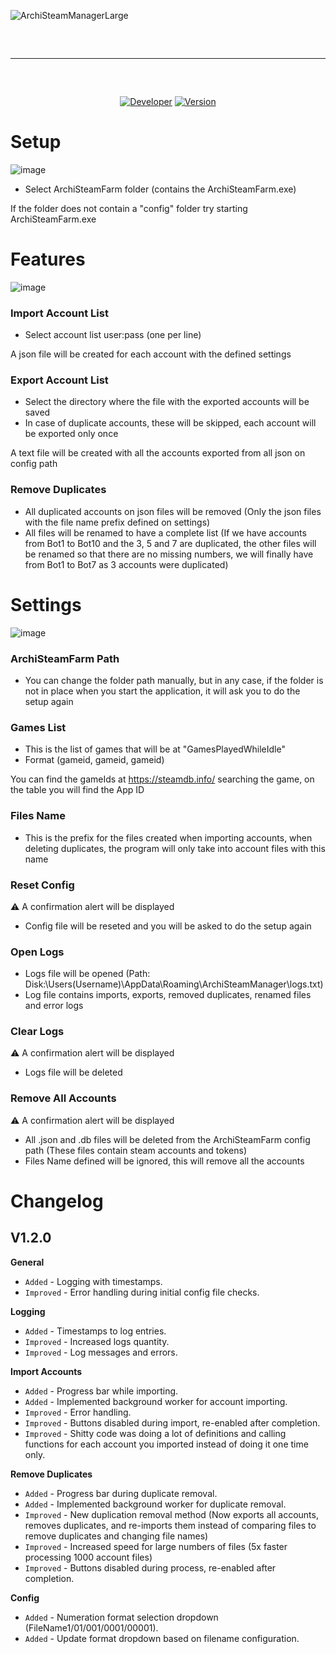 ![ArchiSteamManagerLarge](https://github.com/Xeneht/ArchiSteamManager/assets/99096857/d9e03341-8285-495a-aaba-86653ea1d787)

<hr style="border-radius: 2%; margin-top: 60px; margin-bottom: 60px;" noshade="" size="20" width="100%">

<div align="center">

[![Developer](https://img.shields.io/badge/Developer-Xeneht-red.svg?style=flat&logo=github)](https://github.com/Xeneht)
[![Version](https://img.shields.io/badge/Version-1.0.1-blue.svg?style=flat&logo=github)](https://github.com/Xeneht/ArchiSteamManager/releases/tag/Download)

</div>

# Setup
![image](https://github.com/Xeneht/ArchiSteamManager/assets/99096857/c7cfc63b-f8bd-4548-8395-8cc019becb03)

- Select ArchiSteamFarm folder (contains the ArchiSteamFarm.exe)

If the folder does not contain a "config" folder try starting ArchiSteamFarm.exe

# Features
![image](https://github.com/Xeneht/ArchiSteamManager/assets/99096857/370bf2ca-e596-48f8-925e-7c44ddec521d)

### Import Account List
- Select account list user:pass (one per line)

A json file will be created for each account with the defined settings

### Export Account List
- Select the directory where the file with the exported accounts will be saved
- In case of duplicate accounts, these will be skipped, each account will be exported only once

A text file will be created with all the accounts exported from all json on config path

### Remove Duplicates
- All duplicated accounts on json files will be removed (Only the json files with the file name prefix defined on settings)
- All files will be renamed to have a complete list (If we have accounts from Bot1 to Bot10 and the 3, 5 and 7 are duplicated, the other files will be renamed so that there are no missing numbers, we will finally have from Bot1 to Bot7 as 3 accounts were duplicated)

# Settings
![image](https://github.com/Xeneht/ArchiSteamManager/assets/99096857/67fbb8b4-461e-4866-bec8-07365d2613ab)

### ArchiSteamFarm Path
- You can change the folder path manually, but in any case, if the folder is not in place when you start the application, it will ask you to do the setup again

### Games List
- This is the list of games that will be at "GamesPlayedWhileIdle"
- Format (gameid, gameid, gameid)

You can find the gameIds at https://steamdb.info/ searching the game, on the table you will find the App ID

### Files Name
- This is the prefix for the files created when importing accounts, when deleting duplicates, the program will only take into account files with this name

### Reset Config
⚠️ A confirmation alert will be displayed
- Config file will be reseted and you will be asked to do the setup again

### Open Logs
- Logs file will be opened (Path: Disk:\Users\(Username)\AppData\Roaming\ArchiSteamManager\logs.txt)
- Log file contains imports, exports, removed duplicates, renamed files and error logs

### Clear Logs
⚠️ A confirmation alert will be displayed
- Logs file will be deleted

### Remove All Accounts
⚠️ A confirmation alert will be displayed
- All .json and .db files will be deleted from the ArchiSteamFarm config path (These files contain steam accounts and tokens)
- Files Name defined will be ignored, this will remove all the accounts



# Changelog

## V1.2.0

**General**

- `Added` - Logging with timestamps.
- `Improved` - Error handling during initial config file checks.

**Logging**

- `Added` - Timestamps to log entries.
- `Improved` - Increased logs quantity.
- `Improved` - Log messages and errors.

**Import Accounts**

- `Added` - Progress bar while importing.
- `Added` - Implemented background worker for account importing.
- `Improved` - Error handling.
- `Improved` - Buttons disabled during import, re-enabled after completion.
- `Improved` - Shitty code was doing a lot of definitions and calling functions for each account you imported instead of doing it one time only.

**Remove Duplicates**

- `Added` - Progress bar during duplicate removal.
- `Added` - Implemented background worker for duplicate removal.
- `Improved` - New duplication removal method (Now exports all accounts, removes duplicates, and re-imports them instead of comparing files to remove duplicates and changing file names)
- `Improved` - Increased speed for large numbers of files (5x faster processing 1000 account files)
- `Improved` - Buttons disabled during process, re-enabled after completion.

**Config**
- `Added` - Numeration format selection dropdown (FileName1/01/001/0001/00001).
- `Added` - Update format dropdown based on filename configuration.
